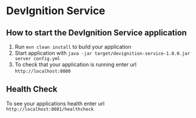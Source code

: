 # DevIgnition Service

How to start the DevIgnition Service application
---

1. Run `mvn clean install` to build your application
1. Start application with `java -jar target/devignition-service-1.0.0.jar server config.yml`
1. To check that your application is running enter url `http://localhost:8080`

Health Check
---

To see your applications health enter url `http://localhost:8081/healthcheck`
